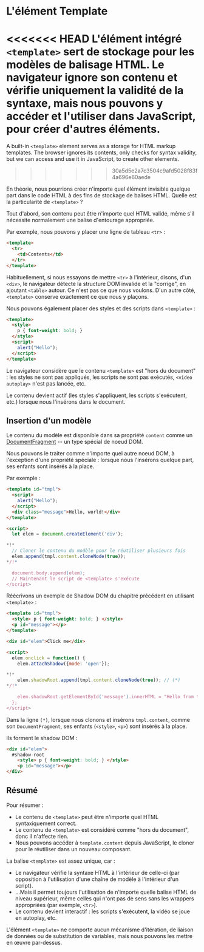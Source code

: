 
# L'élément Template

<<<<<<< HEAD
L'élément intégré `<template>` sert de stockage pour les modèles de balisage HTML. Le navigateur ignore son contenu et vérifie uniquement la validité de la syntaxe, mais nous pouvons y accéder et l'utiliser dans JavaScript, pour créer d'autres éléments.
=======
A built-in `<template>` element serves as a storage for HTML markup templates. The browser ignores its contents, only checks for syntax validity, but we can access and use it in JavaScript, to create other elements.
>>>>>>> 30a5d5e2a7c3504c9afd5028f83f4a696e60aede

En théorie, nous pourrions créer n'importe quel élément invisible quelque part dans le code HTML à des fins de stockage de balises HTML. Quelle est la particularité de `<template>` ?

Tout d'abord, son contenu peut être n'importe quel HTML valide, même s'il nécessite normalement une balise d'entourage appropriée.

Par exemple, nous pouvons y placer une ligne de tableau `<tr>` :

```html
<template>
  <tr>
    <td>Contents</td>
  </tr>
</template>
```

Habituellement, si nous essayons de mettre `<tr>` à l'intérieur, disons, d'un `<div>`, le navigateur détecte la structure DOM invalide et la "corrige", en ajoutant `<table>` autour. Ce n'est pas ce que nous voulons. D'un autre côté, `<template>` conserve exactement ce que nous y plaçons.

Nous pouvons également placer des styles et des scripts dans `<template>` :

```html
<template>
  <style>
    p { font-weight: bold; }
  </style>
  <script>
    alert("Hello");
  </script>
</template>
```

Le navigateur considère que le contenu `<template>` est "hors du document" : les styles ne sont pas appliqués, les scripts ne sont pas exécutés, `<video autoplay>` n'est pas lancée, etc.

Le contenu devient actif (les styles s'appliquent, les scripts s'exécutent, etc.) lorsque nous l'insérons dans le document.

## Insertion d'un modèle

Le contenu du modèle est disponible dans sa propriété `content` comme un [DocumentFragment](info:modifying-document#document-fragment) -- un type spécial de noeud DOM.

Nous pouvons le traiter comme n'importe quel autre noeud DOM, à l'exception d'une propriété spéciale : lorsque nous l'insérons quelque part, ses enfants sont insérés à la place.

Par exemple :

```html run
<template id="tmpl">
  <script>
    alert("Hello");
  </script>
  <div class="message">Hello, world!</div>
</template>

<script>
  let elem = document.createElement('div');

*!*
  // Cloner le contenu du modèle pour le réutiliser plusieurs fois
  elem.append(tmpl.content.cloneNode(true));
*/!*

  document.body.append(elem);
  // Maintenant le script de <template> s'exécute
</script>
```

Réécrivons un exemple de Shadow DOM du chapitre précédent en utilisant `<template>` :

```html run untrusted autorun="no-epub" height=60
<template id="tmpl">
  <style> p { font-weight: bold; } </style>
  <p id="message"></p>
</template>

<div id="elem">Click me</div>

<script>
  elem.onclick = function() {
    elem.attachShadow({mode: 'open'});

*!*
    elem.shadowRoot.append(tmpl.content.cloneNode(true)); // (*)
*/!*

    elem.shadowRoot.getElementById('message').innerHTML = "Hello from the shadows!";
  };
</script>
```

Dans la ligne `(*)`, lorsque nous clonons et insérons `tmpl.content`, comme son `DocumentFragment`, ses enfants (`<style>`, `<p>`) sont insérés à la place.

Ils forment le shadow DOM :

```html
<div id="elem">
  #shadow-root
    <style> p { font-weight: bold; } </style>
    <p id="message"></p>
</div>
```

## Résumé

Pour résumer :

- Le contenu de `<template>` peut être n'importe quel HTML syntaxiquement correct.
- Le contenu de `<template>` est considéré comme "hors du document", donc il n'affecte rien.
- Nous pouvons accéder à `template.content` depuis JavaScript, le cloner pour le réutiliser dans un nouveau composant.

La balise `<template>` est assez unique, car :

- Le navigateur vérifie la syntaxe HTML à l'intérieur de celle-ci (par opposition à l'utilisation d'une chaîne de modèle à l'intérieur d'un script).
- ...Mais il permet toujours l'utilisation de n'importe quelle balise HTML de niveau supérieur, même celles qui n'ont pas de sens sans les wrappers appropriées (par exemple, `<tr>`).
- Le contenu devient interactif : les scripts s'exécutent, la vidéo se joue en autoplay, etc.

L'élément `<template>` ne comporte aucun mécanisme d'itération, de liaison de données ou de substitution de variables, mais nous pouvons les mettre en œuvre par-dessus.
